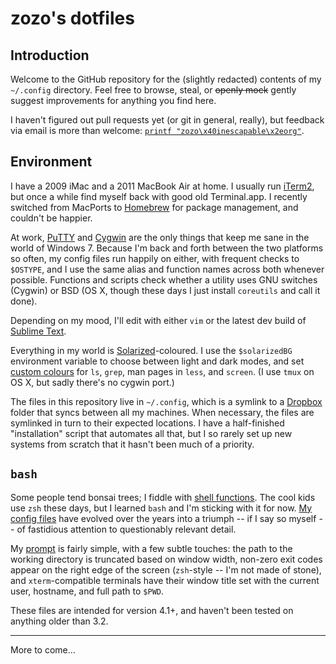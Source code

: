 # zozo's dotfiles

## Introduction

Welcome to the GitHub repository for the (slightly redacted) contents of my `~/.config` directory. Feel free to browse, steal, or ~~openly mock~~ gently suggest improvements for anything you find here.

I haven't figured out pull requests yet (or git in general, really), but feedback via email is more than welcome: [`printf "zozo\x40inescapable\x2eorg"`][e].

[e]: mailto:zozo%40inescapable%2eorg

## Environment

I have a 2009 iMac and a 2011 MacBook Air at home. I usually run [iTerm2][it], but once a while find myself back with good old Terminal.app. I recently switched from MacPorts to [Homebrew][br] for package management, and couldn't be happier.

[it]: http://www.iterm2.com/
[br]: http://brew.sh/

At work, [PuTTY][pt] and [Cygwin][cy] are the only things that keep me sane in the world of Windows 7. Because I'm back and forth between the two platforms so often, my config files run happily on either, with frequent checks to `$OSTYPE`, and I use the same alias and function names across both whenever possible. Functions and scripts check whether a utility uses GNU switches (Cygwin) or BSD (OS X, though these days I just install `coreutils` and call it done).

[pt]: http://www.chiark.greenend.org.uk/~sgtatham/putty/
[cy]: http://cygwin.com/

Depending on my mood, I'll edit with either `vim` or the latest dev build of [Sublime Text][st].

[st]: http://sublimetext.com/

Everything in my world is [Solarized][so]-coloured. I use the `$solarizedBG` environment variable to choose between light and dark modes, and set [custom colours][co] for `ls`, `grep`, man pages in `less`, and `screen`. (I use `tmux` on OS X, but sadly there's no cygwin port.)

[so]: http://ethanschoonover.com/solarized
[co]: https://github.com/cleversimon/dotfiles/blob/master/bash/colours.bash

The files in this repository live in `~/.config`, which is a symlink to a [Dropbox][db] folder that syncs between all my machines. When necessary, the files are symlinked in turn to their expected locations. I have a half-finished "installation" script that automates all that, but I so rarely set up new systems from scratch that it hasn't been much of a priority.

[db]: http://dropbox.com/

## `bash`

Some people tend bonsai trees; I fiddle with [shell functions][f]. The cool kids use `zsh` these days, but I learned `bash` and I'm sticking with it for now. [My config files][bash] have evolved over the years into a triumph -- if I say so myself -- of fastidious attention to questionably relevant detail.

[bash]: https://github.com/cleversimon/dotfiles/tree/master/bash
[f]: https://github.com/cleversimon/dotfiles/tree/master/bash/functions

My [prompt][ps1] is fairly simple, with a few subtle touches: the path to the working directory is truncated based on window width, non-zero exit codes appear on the right edge of the screen (`zsh`-style -- I'm not made of stone), and `xterm`-compatible terminals have their window title set with the current user, hostname, and full path to `$PWD`.

[ps1]: https://github.com/cleversimon/dotfiles/blob/master/bash/prompt.bash

These files are intended for version 4.1+, and haven't been tested on anything older than 3.2.

* * *

More to come...
